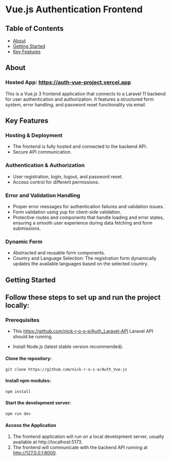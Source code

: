 # Vue.js Authentication Frontend

## Table of Contents

- [About](#about)
- [Getting Started](#getting-started)
- [Key Features](#key-features)

## About

### Hosted App: https://auth-vue-project.vercel.app

This is a Vue.js 3 frontend application that connects to a Laravel 11 backend for user authentication and authorization. It features a structured form system, error handling, and password reset functionality via email.



## Key Features

### Hosting & Deployment

- The frontend is fully hosted and connected to the backend API.
- Secure API communication.

### Authentication & Authorization

- User registration, login, logout, and password reset.
- Access control for different permissions.

### Error and Validation Handling

- Proper error messages for authentication failures and validation issues.
- Form validation using yup for client-side validation.
- Protective routes and components that handle loading and error states, ensuring a smooth user experience during data fetching and form submissions.

### Dynamic Form

- Abstracted and reusable form components.
- Country and Language Selection: The registration form dynamically updates the available languages based on the selected country.

## Getting Started

## Follow these steps to set up and run the project locally:

### Prerequisites

- This https://github.com/nick-r-o-s-e/Auth_Laravel-API Laravel API should be running.

- Install Node.js (latest stable version recommended).

#### Clone the repository:

```
git clone https://github.com/nick-r-o-s-e/Auth_Vue-js
```

#### Install npm modules:

```
npm install
```

#### Start the development server:

```
npm run dev
```

#### Access the Application

1.  The frontend application will run on a local development server, usually available at http://localhost:5173.
2.  The frontend will communicate with the backend API running at http://127.0.0.1:8000.
